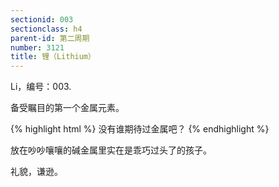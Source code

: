 ```yaml
---
sectionid: 003
sectionclass: h4
parent-id: 第二周期
number: 3121
title: 锂（Lithium）
---
```

Li，编号：003.

备受瞩目的第一个金属元素。

{% highlight html %}
没有谁期待过金属吧？
{% endhighlight %}

放在吵吵嚷嚷的碱金属里实在是乖巧过头了的孩子。

礼貌，谦逊。